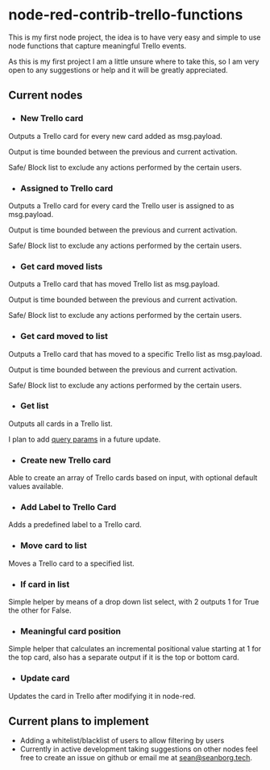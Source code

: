 # node-red-contrib-trello-functions

This is my first node project, the idea is to have very easy 
and simple to use node functions that capture meaningful Trello events.

As this is my first project I am a little unsure where to take this, 
so I am very open to any suggestions or help and it will be greatly appreciated.


## Current nodes 

* ### New Trello card

Outputs a Trello card for every new card added  as msg.payload.

Output is time bounded between the previous and current activation.

Safe/ Block list to exclude any actions performed by the certain users.

* ### Assigned to Trello card

Outputs a Trello card for every card the Trello user is assigned to as msg.payload.

Output is time bounded between the previous and current activation.

Safe/ Block list to exclude any actions performed by the certain users.

* ### Get card moved lists

Outputs a Trello card that has moved Trello list as msg.payload.

Output is time bounded between the previous and current activation.

Safe/ Block list to exclude any actions performed by the certain users.

* ### Get card moved to list

Outputs a Trello card that has moved to a specific Trello list as msg.payload.

Output is time bounded between the previous and current activation.

Safe/ Block list to exclude any actions performed by the certain users.

* ### Get list

Outputs all cards in a Trello list.

I plan to add [query params](https://developers.trello.com/reference-link/cards-nested-resource) 
in a future update.

* ### Create new Trello card

Able to create an array of Trello cards based on input, with optional default values 
available.

* ### Add Label to Trello Card

Adds a predefined label to a Trello card.

* ### Move card to list

Moves a Trello card to a specified list.

* ### If card in list

Simple helper by means of a drop down list select, with 2 outputs 1 for True the other 
for False.

* ### Meaningful card position

Simple helper that calculates an incremental positional value starting at 1 for the top card,
also has a separate output if it is the top or bottom card.

* ### Update card

Updates the card in Trello after modifying it in node-red.

## Current plans to implement
* Adding a whitelist/blacklist of users to allow filtering by users
* Currently in active development taking suggestions on other nodes feel free to create an issue on 
github or email me at sean@seanborg.tech.
